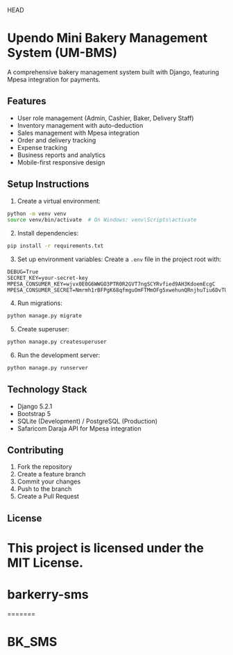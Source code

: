HEAD

# Upendo Mini Bakery Management System (UM-BMS)

A comprehensive bakery management system built with Django, featuring Mpesa integration for payments.

## Features

- User role management (Admin, Cashier, Baker, Delivery Staff)
- Inventory management with auto-deduction
- Sales management with Mpesa integration
- Order and delivery tracking
- Expense tracking
- Business reports and analytics
- Mobile-first responsive design

## Setup Instructions

1. Create a virtual environment:
```bash
python -m venv venv
source venv/bin/activate  # On Windows: venv\Scripts\activate
```

2. Install dependencies:
```bash
pip install -r requirements.txt
```

3. Set up environment variables:
Create a `.env` file in the project root with:
```
DEBUG=True
SECRET_KEY=your-secret-key
MPESA_CONSUMER_KEY=wjvx0E0G6WWGO3PTR0R2GVT7ngSCYRvfied9AH3KdoemEcgC
MPESA_CONSUMER_SECRET=Nmrmh1rBFPgK68qfmguOmFTMmOFg5xwehunQRnjhuTiu6DvTUN9TUA7cjYUtreLL
```

4. Run migrations:
```bash
python manage.py migrate
```

5. Create superuser:
```bash
python manage.py createsuperuser
```

6. Run the development server:
```bash
python manage.py runserver
```

## Technology Stack

- Django 5.2.1
- Bootstrap 5
- SQLite (Development) / PostgreSQL (Production)
- Safaricom Daraja API for Mpesa integration

## Contributing

1. Fork the repository
2. Create a feature branch
3. Commit your changes
4. Push to the branch
5. Create a Pull Request

## License

This project is licensed under the MIT License. 
=======
# barkerry-sms
=======
# BK_SMS

